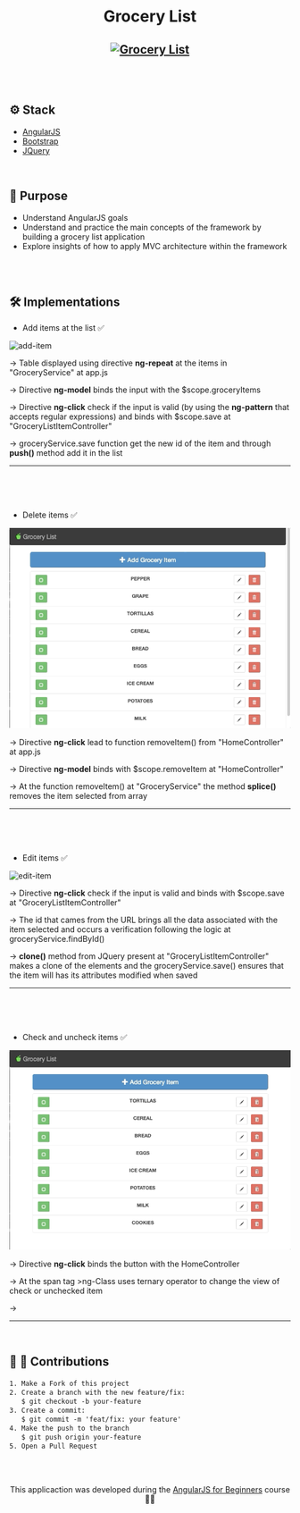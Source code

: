 


<meta charset="utf-8">
<h1 align="center">Grocery List </h1>

<h2 align="center">
<a href="https://imgur.com/QAW7J8v"><img src="https://i.imgur.com/QAW7J8v.png" title="Grocery List" /></a>
<h2>

<br>
<h2> ⚙️ Stack </h2>

  - [AngularJS](https://angularjs.org/)
  - [Bootstrap](https://getbootstrap.com/jquer)
  - [JQuery](https://jquery.com/)


<br>
<h2> 🎯 Purpose </h2>

- Understand AngularJS goals
- Understand and practice the main concepts of the framework by building a grocery list application
- Explore insights of how to apply MVC architecture within the framework 

<br>
<br> 
<h2> 🛠️ Implementations </h2>

- Add items at the list ✅
  
![add-item](img/add.gif)

→ Table displayed using directive <b>ng-repeat</b> at the items in "GroceryService" at app.js

→ Directive <b>ng-model</b> binds the input with the $scope.groceryItems

→ Directive <b>ng-click</b>  check if the input is valid (by using the <b>ng-pattern</b> that accepts regular expressions) and binds with $scope.save at "GroceryListItemController"

→ groceryService.save function get the new id of the item and through <b>push()</b> method add it in the list


--- 
<br>
<br>
<br>

- Delete items ✅

![deleted-item](img/delete.gif)

→ Directive <b>ng-click</b> lead to function removeItem() from "HomeController" at app.js

→ Directive <b>ng-model</b> binds with $scope.removeItem at "HomeController"

→ At the function removeItem() at "GroceryService" the method <b>splice()</b> removes the item selected from array




--- 
<br>
<br>
<br>

- Edit items ✅
  
![edit-item](img/edit.gif)
 
→ Directive <b>ng-click</b>  check if the input is valid and binds with $scope.save at "GroceryListItemController"

→ The id that cames from the URL brings all the data associated with the item selected and occurs a verification following the logic at groceryService.findById()

→ <b>clone()</b> method from JQuery present at "GroceryListItemController" makes a clone of the elements and the groceryService.save() ensures that the item will has its attributes modified when saved

--- 
<br>
<br>  
<br>

- Check and uncheck items ✅

![check-item](img/check.gif)

→ Directive <b>ng-click</b> binds the button with the HomeController

→ At the span tag >ng-Class</b> uses ternary operator to change the view of check or unchecked item

→
  
---

<br>
<h2> 🌱 🌳 Contributions </h2>

    1. Make a Fork of this project
    2. Create a branch with the new feature/fix:
       $ git checkout -b your-feature
    3. Create a commit: 
       $ git commit -m 'feat/fix: your feature'
    4. Make the push to the branch
       $ git push origin your-feature
    5. Open a Pull Request


<br><br>
<p align="center">This applicaction was developed during the <a target="_blank" href="https://www.udemy.com/share/101xCeBkQfdlZWTXw=/
">AngularJS for Beginners</a> course 👩‍💻 </p>
